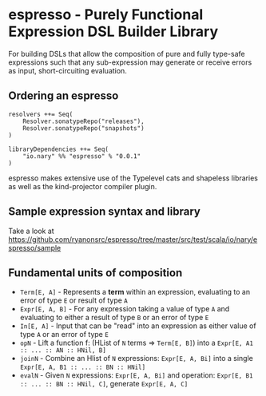 espresso - Purely Functional Expression DSL Builder Library
======

For building DSLs that allow the composition of pure and fully type-safe expressions such
that any sub-expression may generate or receive errors as input, short-circuiting evaluation.

Ordering an espresso
------

```
resolvers ++= Seq(
    Resolver.sonatypeRepo("releases"),
    Resolver.sonatypeRepo("snapshots")
)

libraryDependencies ++= Seq(
    "io.nary" %% "espresso" % "0.0.1"
)
```

espresso makes extensive use of the Typelevel cats and shapeless libraries as well as the kind-projector
compiler plugin.

Sample expression syntax and library
------

Take a look at <https://github.com/ryanonsrc/espresso/tree/master/src/test/scala/io/nary/espresso/sample>

Fundamental units of composition
-----

* `Term[E, A]` - Represents a **term** within an expression, evaluating to an error of type `E` or result of type `A`
* `Expr[E, A, B]` - For any expression taking a value of type `A` and evaluating to either a result of type `B` or an error of type `E`
* `In[E, A]` - Input that can be "read" into an expression as either value of type `A` or an error of type `E`
* `opN` - Lift a function f: (HList of `N` terms ⇒ `Term[E, B]`) into a `Expr[E, A1 :: ... :: AN :: HNil, B]`
* `joinN` - Combine an Hlist of `N` expressions: `Expr[E, A, Bi]` into a single `Expr[E, A, B1 :: ... :: BN :: HNil]`
* `evalN` - Given `N` expressions: `Expr[E, A, Bi]` and operation: `Expr[E, B1 :: ... :: BN :: HNil, C]`, generate `Expr[E, A, C]`
